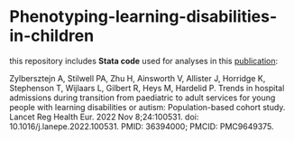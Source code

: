 # Phenotyping-learning-disabilities-in-children
this repository includes __Stata code__ used for analyses in this [publication](https://pubmed.ncbi.nlm.nih.gov/36394000/): 

Zylbersztejn A, Stilwell PA, Zhu H, Ainsworth V, Allister J, Horridge K, Stephenson T, Wijlaars L, Gilbert R, Heys M, Hardelid P. Trends in hospital admissions during transition from paediatric to adult services for young people with learning disabilities or autism: Population-based cohort study. Lancet Reg Health Eur. 2022 Nov 8;24:100531. doi: 10.1016/j.lanepe.2022.100531. PMID: 36394000; PMCID: PMC9649375.

